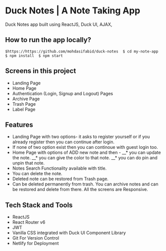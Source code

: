 # Duck Notes | A Note Taking App
Duck Notes app built using ReactJS, Duck UI, AJAX, 
## How to run the app locally?

``$https://https://github.com/mohdasifabid/duck-notes  $ cd my-note-app  $ npm install  $ npm start``

## Screens in this project
* Landing Page
* Home Page
* Authentication (Login, Signup and Logout) Pages
* Archive Page
* Trash Page
* Label Page

## Features
* Landing Page with two options- it asks to register yourself or if you already register then you can continue after login.
* If none of two option exist then you can continoue with guest login too.
* Home Page with options of ADD new note and then -
  __* you can update the note.
  __* you can give the color to that note.
  __* you can do pin and unpin that note.
* Notes Search Functionality available with title.
* You can delete the note.
* Deleted note can be restored from Trash page.
* Can be deleted permanently from trash.
You can archive notes and can be restored and delete from there.
All the screens are Responsive.
## Tech Stack and Tools
* ReactJS
* React Router v6
* JWT
* Vanilla CSS integrated with Duck UI Component Library
* Git For Version Control
* Netlify for Deployment
